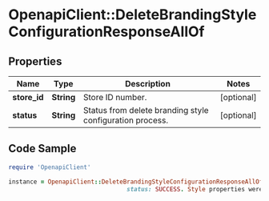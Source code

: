 # OpenapiClient::DeleteBrandingStyleConfigurationResponseAllOf

## Properties

Name | Type | Description | Notes
------------ | ------------- | ------------- | -------------
**store_id** | **String** | Store ID number. | [optional] 
**status** | **String** | Status from delete branding style configuration process. | [optional] 

## Code Sample

```ruby
require 'OpenapiClient'

instance = OpenapiClient::DeleteBrandingStyleConfigurationResponseAllOf.new(store_id: 12345500000,
                                 status: SUCCESS. Style properties were successfully reset to default.)
```


